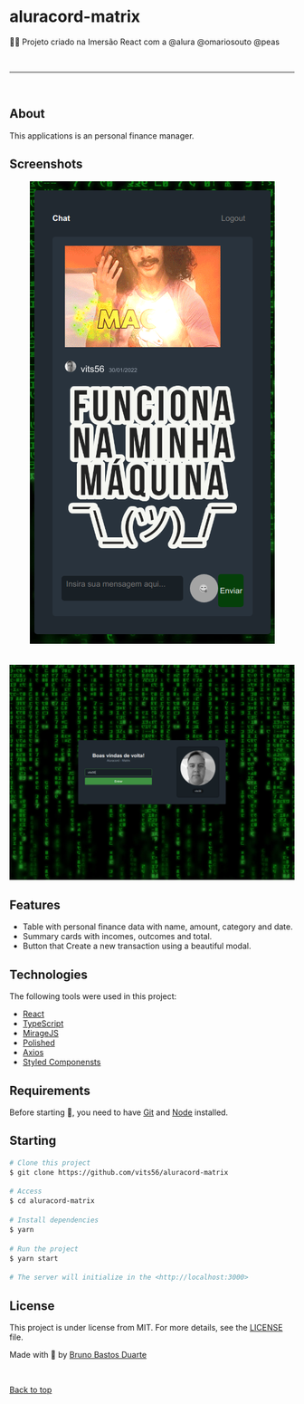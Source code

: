 # aluracord-matrix
👨‍💻 Projeto criado na Imersão React com a @alura @omariosouto @peas
<div align="center" id="top"> 
  <img src="./src/assets/logo.svg" alt="" />
</div>

<hr/>
<br>

## About

This applications is an personal finance manager.

## Screenshots

<div align="center" id="top"> 
  <img src="./src/assets/screen2.png" alt="" />
</div>
<br/>
<br/>
<div align="center" id="top"> 
  <img src="./src/assets/screen1.png" alt="" />
</div>

## Features

- Table with personal finance data with name, amount, category and date.
- Summary cards with incomes, outcomes and total.
- Button that Create a new transaction using a beautiful modal.

## Technologies

The following tools were used in this project:

- [React](https://pt-br.reactjs.org/)
- [TypeScript](https://www.typescriptlang.org/)
- [MirageJS](https://miragejs.com/)
- [Polished](https://polished.js.org/)
- [Axios](https://github.com/axios/axios)
- [Styled Componensts](https://styled-components.com/)

## Requirements

Before starting 🏁, you need to have [Git](https://git-scm.com) and [Node](https://nodejs.org/en/) installed.

## Starting

```bash
# Clone this project
$ git clone https://github.com/vits56/aluracord-matrix

# Access
$ cd aluracord-matrix

# Install dependencies
$ yarn

# Run the project
$ yarn start

# The server will initialize in the <http://localhost:3000>
```

## License

This project is under license from MIT. For more details, see the [LICENSE](LICENSE.md) file.

Made with 💜 by <a href="https://github.com/vits56" target="_blank">Bruno Bastos Duarte</a>

&#xa0;

<a href="#top">Back to top</a>



